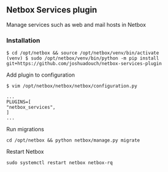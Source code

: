 ## Netbox Services plugin

Manage services such as web and mail hosts in Netbox

### Installation
```
$ cd /opt/netbox && source /opt/netbox/venv/bin/activate
(venv) $ sudo /opt/netbox/venv/bin/python -m pip install git+https://github.com/joshuadouch/netbox-services-plugin
```
Add plugin to configuration
```
$ vim /opt/netbox/netbox/netbox/configuration.py

...
PLUGINS=[
"netbox_services",
]
...
```
Run migrations
```
cd /opt/netbox && python netbox/manage.py migrate
```
Restart Netbox
```
sudo systemctl restart netbox netbox-rq
```
